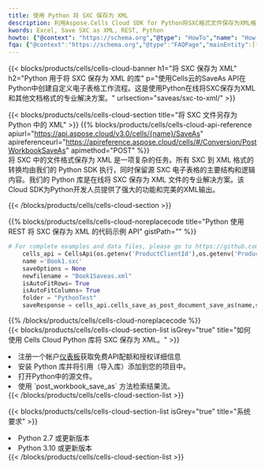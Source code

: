 ```yaml
---
title: 使用 Python 将 SXC 保存为 XML
description: 利用Aspose.Cells Cloud SDK for Python将SXC格式文件保存为XML格式文件。
kwords: Excel, Save SXC as XML, REST, Python
howto: {"@context": "https://schema.org","@type": "HowTo","name": "How to save SXC as XML using the Cells Cloud Python library.","description": "How to save SXC as XML using the Cells Cloud Python library.","image": {"@type": "ImageObject"},"url": "/python/saveas/sxc-to-xml/","step": [{ "@type": "HowToStep","name": "How to save SXC as XML using the Cells Cloud Python library. step 1", "image": {"@type": "ImageObject",},"url": "/python/saveas/sxc-to-xml/","text": "Register an account at <a href='https://dashboard.aspose.cloud/'>Dashboard</a> to get free API quota & authorization details",},{ "@type": "HowToStep","name": "How to save SXC as XML using the Cells Cloud Python library. step 1", "image": {"@type": "ImageObject",},"url": "/python/saveas/sxc-to-xml/","text": "Install Python library and add the reference (import the library) to your project.",},{ "@type": "HowToStep","name": "How to save SXC as XML using the Cells Cloud Python library. step 1", "image": {"@type": "ImageObject",},"url": "/python/saveas/sxc-to-xml/","text": "Open the source file in Python.",},{ "@type": "HowToStep","name": "How to save SXC as XML using the Cells Cloud Python library. step 1", "image": {"@type": "ImageObject",},"url": "/python/saveas/sxc-to-xml/","text": "Use the `post_workbook_save_as` method to retrieve the resulting stream.",}, ],"supply": {"@type": "HowToSupply","name": "document"},"tool": [{"@type": "HowToTool","name": "PyCharm, Visual Studio Code, Sublime, Eclipse"},{"@type": "HowToTool","name": "Aspose Cells"}],"totalTime": "PT6M"}
fqa: {"@context":"https://schema.org","@type":"FAQPage","mainEntity":[{"@type":"Question","name":"Why save file as other formats file in C# using REST API?","acceptedAnswer":{"@type":"Answer","text":"Documents are encoded in many ways, and some files may be incompatible with the software you use. To open and read such files, just save them as appropriate file formats.<br/><ol><li>Install .NET SDK and add the reference (import the library) to your project.</li><li>Open the source file in C# using REST API.</li><li>Call the PostWorkbookSaveAsRequest() method, passing an output filename with required extension.</li><li>Get the result of save as a separate file.</li></ol>"}},{"@type":"Question","name":"What file formats can I save as with your C# library?","acceptedAnswer":{"@type":"Answer","text":"We support a variety of file formats for conversion using .NET library, including XLSX, Excel, xls , PDF, CSV, HTML, Markdown, XML, PNG, JPG, TIFF, Json, TXT and many more."}},{"@type":"Question","name":"What is the maximum allowed file size for conversion using this .NET library?","acceptedAnswer":{"@type":"Answer","text":"There are no file size limits for format conversions using .NET library."}}]}
---
```

{{< blocks/products/cells/cells-cloud-banner h1="将 SXC 保存为 XML" h2="Python 用于将 SXC 保存为 XML 的库" p="使用Cells云的SaveAs API在Python中创建自定义电子表格工作流程。这是使用Python在线将SXC保存为XML和其他文档格式的专业解决方案。" urlsection="saveas/sxc-to-xml/" >}}

{{< blocks/products/cells/cells-cloud-section title="将 SXC 文件另存为 Python 中的 XML" >}}
{{% blocks/products/cells/cells-cloud-api-reference apiurl="https://api.aspose.cloud/v3.0/cells/{name}/SaveAs" apireferenceurl="https://apireference.aspose.cloud/cells/#/Conversion/PostWorkbookSaveAs" apimethod="POST" %}}
<br/>
将 SXC 中的文件格式保存为 XML 是一项复杂的任务。所有 SXC 到 XML 格式的转换均由我们的 Python SDK 执行，同时保留源 SXC 电子表格的主要结构和逻辑内容。我们的 Python 库是在线将 SXC 保存为 XML 文件的专业解决方案。该Cloud SDK为Python开发人员提供了强大的功能和完美的XML输出。

{{< /blocks/products/cells/cells-cloud-section >}}

{{% blocks/products/cells/cells-cloud-noreplacecode title="Python 使用 REST 将 SXC 保存为 XML 的代码示例 API" gistPath="" %}}
  
```python
# For complete examples and data files, please go to https://github.com/aspose-cells-cloud/aspose-cells-cloud-python/
    cells_api = CellsApi(os.getenv('ProductClientId'),os.getenv('ProductClientSecret'))
    name ='Book1.sxc'    
    saveOptions = None
    newfilename = "Book1Saveas.xml"
    isAutoFitRows= True
    isAutoFitColumns= True
    folder = "PythonTest"
    saveResponse = cells_api.cells_save_as_post_document_save_as(name,save_options=saveOptions, newfilename=(folder +'/' + newfilename),folder=folder)
```
  
{{% /blocks/products/cells/cells-cloud-noreplacecode %}}
<br/>
{{< blocks/products/cells/cells-cloud-section-list isGrey="true" title="如何使用 Cells Cloud Python 库将 SXC 保存为 XML。" >}}
<li>注册一个帐户<a href="https://dashboard.aspose.cloud/">仪表板</a>获取免费API配额和授权详细信息</li>
<li>安装 Python 库并将引用（导入库）添加到您的项目中。</li>
<li>打开Python中的源文件。</li>
<li>使用 `post_workbook_save_as` 方法检索结果流。</li>
{{< /blocks/products/cells/cells-cloud-section-list >}}

{{< blocks/products/cells/cells-cloud-section-list isGrey="true" title="系统要求" >}}
<li>Python 2.7 或更新版本</li>
<li>Python 3.10 或更新版本</li>
{{< /blocks/products/cells/cells-cloud-section-list >}}
